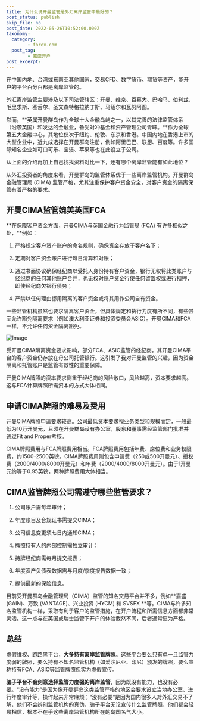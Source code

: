 ```yaml
---
title: 为什么说开曼监管是外汇离岸监管中最好的？
post_status: publish
skip_file: no
post_date: 2022-05-26T10:52:00.000Z
taxonomy:
  category:
        - forex-com
  post_tag:
        - 嘉盛开户
post_excerpt: 
---
```

在中国内地、台湾或东南亚其他国家，交易CFD、数字货币、期货等资产，能开户的平台百分百都是离岸监管的。

外汇离岸监管主要涉及以下司法管辖区：开曼、维京、百慕大、巴哈马、伯利兹、毛里求斯、塞舌尔、圣文森特格拉纳丁斯、马绍尔和瓦努阿图。

然而，**英属开曼群岛作为全球十大金融岛屿之一，以其完善的法律监管体系（沿袭英国）和发达的金融业，备受对冲基金和资产管理公司青睐。**作为全球第五大金融中心，其地位仅次于纽约、伦敦、东京和香港。中国内地在香港上市的大型企业中，近九成选择在开曼群岛注册，例如阿里巴巴、联想、百度等。许多国际知名企业如可口可乐、宝洁、苹果等也在此设立子公司。

从上面的介绍再加上自己找找资料对比一下，还有哪个离岸监管能有如此地位？

从外汇投资者的角度来看，开曼群岛的监管体系优于一些离岸监管机构。开曼群岛金融管理局 (CIMA) 监管严格，尤其注重保护客户资金安全，对客户资金的隔离保管有着严格的要求。

## 开曼CIMA监管媲美英国FCA

**在保障客户资金方面，开曼CIMA与英国金融行为监管局 (FCA) 有许多相似之处，**例如：

1. 严格规定客户资产账户的命名规则，确保资金存放于客户名下；

1. 定期对客户资金账户进行每日清算和对账；

1. 通过书面协议确保经纪商以受托人身份持有客户资金，银行无权将此类账户与经纪商的任何其他账户合并，也无权对账户资金行使任何留置权或进行扣押，即使经纪商欠银行债务；

1. 严禁以任何理由挪用隔离的客户资金或将其用作公司自有资金。

一些监管机构虽然也要求隔离客户资金，但具体规定和执行力度有所不同，有些甚至允许豁免隔离要求（例如澳大利亚证券和投资委员会ASIC）。开曼CIMA和FCA一样，不允许任何资金隔离豁免。

![Image](https://prod-files-secure.s3.us-west-2.amazonaws.com/39ed1227-6d7d-4570-be36-9ccd4a2c4241/bd849744-3fcb-4a37-8312-357962c8f065/image.png?X-Amz-Algorithm=AWS4-HMAC-SHA256&X-Amz-Content-Sha256=UNSIGNED-PAYLOAD&X-Amz-Credential=ASIAZI2LB4664MFAQCQG%2F20250222%2Fus-west-2%2Fs3%2Faws4_request&X-Amz-Date=20250222T101356Z&X-Amz-Expires=3600&X-Amz-Security-Token=IQoJb3JpZ2luX2VjEL7%2F%2F%2F%2F%2F%2F%2F%2F%2F%2FwEaCXVzLXdlc3QtMiJHMEUCIHOf4yT5FWtvNS8akQuiGwfSs%2BEBi2myJO348J9gAceuAiEAoRLNIDpwIZpy29yvFofLmOPj97n7uryxWEXATgSfbbsqiAQI5%2F%2F%2F%2F%2F%2F%2F%2F%2F%2F%2FARAAGgw2Mzc0MjMxODM4MDUiDE%2FAv6AmrrXoIor64SrcA5vj7R2%2F37t2Mf2%2BK5kaQjwadRB%2FNAQiJUBNEesj5%2B4X9rIGuDhBmRHnwxD4QpI4%2F4pzAxoWZjL7I4Z%2BoHyimxahvzfRlVlk4ECenSCfhX1wpDnAP5%2BjP6%2FDwVMRsNkN7FTWqLGiF6XLk8oWsKz8sPG6mcR5e7L5BMeO5k9ZykjoNvV0vnJ09EGGOfjh71X2rprb4xWXE2oxFAsOQHwB2HcIECeXWwQPAmOuPkOwWa9qJtIQkzP%2FVCFYQacRzm1KDXAdBp2dtbFHXIPJAD5ZOtUp47K9jK%2F5cUr672tt1vi2Hv7FYsl%2BizQA1Omf3BJAEfj8iJM1lbuxYdevOgaPBgPFLmMdJWlaD8CiSKuED91knLpto5RRYOE02k7LGEU%2FfM4rM3rhkEg%2BI3rYTK%2Fn%2BxkKvoswdHrD7dNAX9B99hBdkE8pILgoi6z7srD2zSurEoSA8bOScaQeCUo%2FxJnOpZ%2BbjaiKulFjDqC6nH7OYxzfphtF7CF2PiWP6WeWb6qfPcQgxF%2F%2Fdfz807yk4Fq9dUxxGX9B%2BQW%2FE9rau9ulPfXzU9FPiE5HNtwQBLg3vRJLAgUqvXW9KMUHurexupKp6tPj1Wv15N2vWQEOepn1jA9%2BfM69YQIVSs1pikdYMPPF5b0GOqUBFNcjaEQTq1S2Wv0KlgSTHMu953HJPdhWy3kf9OqDD%2Fn%2BN3YYF%2F0NmTlR3hk8IV6nzZF%2BLcc9gLUFIZ59IN3TBUKrsyh4hiH3R%2B5AHq5Z%2BWK2hrU1F2JQ5cd8YQB4ekVMRjR1qvE4xAWxv%2FV83J5tzrzw9wy1xYB7qC9cNp8h8X7AhpZXB8t47EBbRs%2BF6M9ILb7XM%2FPaZIqviKn8K2aw8wYv1dH%2B&X-Amz-Signature=654fada2293e0724618776ea449fd7cbe8a7d04f050626036078d1bdd6cc7d5c&X-Amz-SignedHeaders=host&x-id=GetObject)

受开曼CIMA隔离资金要求影响，部分FCA、ASIC监管的经纪商，其开曼CIMA平台的客户资金仍存放在母公司托管银行。这引发了我对开曼监管的兴趣，因为资金隔离和托管账户是监管有效性的重要保障。

开曼CIMA牌照的资本要求侧重于经纪商的风险敞口，风险越高，资本要求越高。这与FCA计算牌照所需资本的方式大体相同。

## **申请CIMA牌照的难易及费用**

开曼CIMA牌照申请要求较高。公司最低资本要求视业务类型和规模而定，一般最低为10万开曼元，且须在开曼群岛设有办公室，股东和董事需经监管部门批准并通过Fit and Proper考核。

CIMA牌照费用与FCA牌照费用相当。FCA牌照费用包括年费、席位费和业务权限费，约1500-2500英镑。CIMA牌照费用则包含申请费（250或500开曼元）、授权费（2000/4000/8000开曼元）和年费（2000/4000/8000开曼元）。由于1开曼元约等于0.95英镑，两种牌照费用大体相当。

## CIMA监管牌照公司需遵守哪些监管要求？

1. 公司账户需每年审计；

1. 年度账目及合规证书需提交CIMA；

1. 公司信息变更须七日内通知CIMA；

1. 牌照持有人的内部控制需独立审计；

1. 持牌经纪商需每月提交报表；

1. 年度资产负债表数据需与月度/季度报告数据一致；

1. 提供最新的保险信息。

目前受开曼群岛金融管理局（CIMA）监管的知名交易平台并不多，例如**嘉盛 (GAIN)、万致 (VANTAGE)、兴业投资 (HYCM) 和 SVSFX **等。CIMA与许多知名监管机构一样，采取有利于客户的监管措施，在开户流程和所需信息方面都非常灵活。这一点与在英国或瑞士监管下开户的体验截然不同，后者通常更为严格。

## 总结

虚假维权、跑路黑平台，**大多持有离岸监管牌照**。这些平台要么只有单一且监管力度弱的牌照，要么持有不知名监管机构（如爱沙尼亚、印尼）颁发的牌照，要么宣称持有FCA、ASIC等监管牌照但实为虚假宣传。

**骗子平台不会刻意选择监管力度强的离岸监管**，因为既没有能力，也没有必要。“没有能力”是因为像开曼群岛这类监管严格的地区会要求设立当地办公室、进行年度审计等，操作起来非常麻烦；“没有必要”是因为国内很多人对外汇交易不了解，他们不会辨别监管机构的真伪，骗子平台无论宣传什么监管牌照，他们都会轻易相信，根本不在乎这些离岸监管机构所在的岛国名气大小。